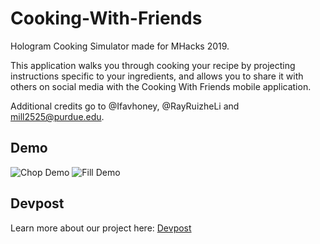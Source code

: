 # Cooking-With-Friends

Hologram Cooking Simulator made for MHacks 2019.

This application walks you through cooking your recipe by projecting
instructions specific to your ingredients, and allows you to share it with
others on social media with the Cooking With Friends mobile application.

Additional credits go to @Ifavhoney, @RayRuizheLi and mill2525@purdue.edu.

## Demo

![Chop Demo](demo/chop)
![Fill Demo](demo/fill)

## Devpost

Learn more about our project here:
[Devpost](https://devpost.com/software/cooking-with-friends)
